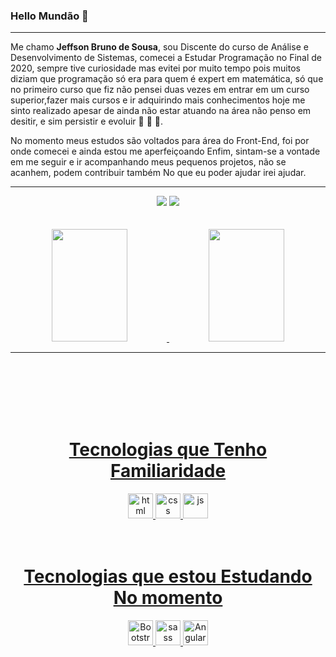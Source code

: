 ### Hello Mundão 👋
---

Me chamo **Jeffson Bruno de Sousa**, sou Discente do curso de Análise e Desenvolvimento de Sistemas,
comecei a Estudar Programação no Final de 2020, sempre tive curiosidade mas evitei por muito tempo
pois muitos diziam que programação só era para quem é expert em matemática, só que no primeiro curso que fiz não pensei duas 
vezes em entrar em um curso superior,fazer mais cursos e  ir adquirindo mais conhecimentos 
hoje me sinto realizado apesar de ainda não estar atuando na área não penso em desitir, e sim persistir e evoluir 🚀 🚀 🚀.

No momento meus estudos são voltados para área do Front-End, foi por onde comecei e ainda estou me aperfeiçoando
Enfim, sintam-se a vontade em me seguir e ir acompanhando meus pequenos projetos, não se acanhem, podem contribuir também
No que eu poder ajudar irei ajudar.
<hr>

<div align="center">
<a href="https://www.linkedin.com/in/jeffson-sousa-a46b67200/"><img src="https://img.shields.io/badge/LinkedIn-blue?style=for-the-badge&logo=Linkedin&logoColor=white"/></a>
<a href="https://www.instagram.com/brunojeff0012/"><img src="https://img.shields.io/badge/Instagram-E4405F?style=for-the-badge&logo=instagram&logoColor=white"/></a>
</di> <br><br><br>

<div>
<a href="https://github.com/Jeff-desv">
<img height="180em" width="49%" src="https://github-readme-stats.vercel.app/api?username=Jeff-desv&theme=tokyonight&show_icons=true"/>
  <img height="180em" width="49%" src="https://github-readme-stats.vercel.app/api/top-langs/?username=Jeff-desv&layout=compact&langs_count=7&theme=tokyonight"/>
</div>
<hr>

<div align="center">
<br><br><br><br>

<div style"display: inline_block"><br>
  <h1>Tecnologias que Tenho Familiaridade</h1>
 <img aling="center" alt="html" height="40" src="https://img.shields.io/badge/HTML5-E34F26?style=for-the-badge&logo=html5&logoColor=white">
 <img aling="center" alt="css" height="40" src="https://img.shields.io/badge/CSS3-1572B6?style=for-the-badge&logo=css3&logoColor=white">
 <img aling="center" alt="js" height="40" src="https://img.shields.io/badge/JavaScript-323330?style=for-the-badge&logo=javascript&logoColor=F7DF1E">
</div>

<br>

<div style"display: inline_block"><br>
  <h1>Tecnologias que estou Estudando No momento </h1>
 <img aling="center" alt="Bootstrap" height="40" src="https://img.shields.io/badge/Bootstrap-563D7C?style=for-the-badge&logo=bootstrap&logoColor=white">
 <img aling="center" alt="sass" height="40" src="https://img.shields.io/badge/Sass-CC6699?style=for-the-badge&logo=sass&logoColor=white">
 <img aling="center" alt="Angular" height="40" src="https://img.shields.io/badge/AngularJS-E23237?style=for-the-badge&logo=angularjs&logoColor=white">
</div>








